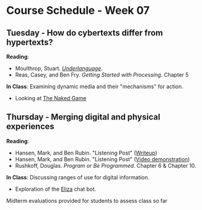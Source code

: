# Course Schedule - Week 07

## Tuesday - How do cybertexts differ from hypertexts?

__Reading__: 
* Moulthrop, Stuart. [_Underlanguage_](http://iat.ubalt.edu/moulthrop/hypertexts/ul/).
* Reas, Casey, and Ben Fry. _Getting Started with Processing_. Chapter 5

__In Class__: Examining dynamic media and their "mechanisms" for action.
* Looking at [The Naked Game](http://web.archive.org/web/20080420084021/http://www.retrodev.co.uk/MiscGames/NakedGame/TheNakedGame.html)

## Thursday - Merging digital and physical experiences

__Reading__:
* Hansen, Mark, and Ben Rubin. "Listening Post" ([Writeup](http://earstudio.com/2010/09/29/listening-post/))
* Hansen, Mark, and Ben Rubin. "Listening Post" ([Video demonstration](http://www.youtube.com/watch?v=dD36IajCz6A))
* Rushkoff, Douglas. _Program or Be Programmed_. Chapter 6 & Chapter 10.

__In Class__: Discussing ranges of use for digital information.
* Exploration of the [Eliza](http://nlp-addiction.com/eliza/) chat bot.

Midterm evaluations provided for students to assess class so far
